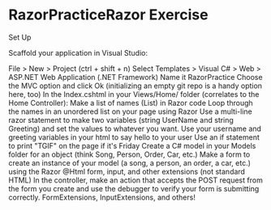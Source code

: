 # RazorPracticeRazor Exercise

Set Up

Scaffold your application in Visual Studio:

File > New > Project (ctrl + shift + n)
Select Templates > Visual C# > Web > ASP.NET Web Application (.NET Framework)
Name it RazorPractice
Choose the MVC option and click Ok (initializing an empty git repo is a handy option here, too) In the Index.cshtml in your Views/Home/ folder (correlates to the Home Controller):
Make a list of names (List) in Razor code
Loop through the names in an unordered list on your page using Razor
Use a multi-line razor statement to make two variables (string UserName and string Greeting) and set the values to whatever you want.
Use your username and greeting variables in your html to say hello to your user
Use an if statement to print "TGIF" on the page if it's Friday
Create a C# model in your Models folder for an object (think Song, Person, Order, Car, etc.)
Make a form to create an instance of your model (a song, a person, an order, a car, etc.) using the Razor @Html form, input, and other extensions (not standard HTML)
In the controller, make an action that accepts the POST request from the form you create and use the debugger to verify your form is submitting correctly. FormExtensions, InputExtensions, and others!
